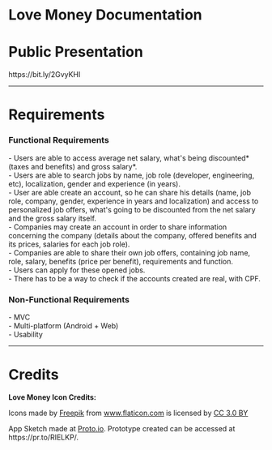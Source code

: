 # Love Money Documentation

<h1>Public Presentation</h1>
<p>https://bit.ly/2GvyKHI</p>
<hr>

<h1>Requirements</h1>
<h3>Functional Requirements</h3>
- Users are able to access average net salary, what's being discounted* (taxes and benefits) and gross salary*.<br>
- Users are able to search jobs by name, job role (developer, engineering, etc), localization, gender and experience (in years).<br>
- User are able create an account, so he can share his details (name, job role, company, gender, experience in years and localization) and access to personalized job offers, what's going to be discounted from the net salary and the gross salary itself.<br> 
- Companies may create an account in order to share information concerning the company (details about the company, offered benefits and its prices, salaries for each job role).<br>
- Companies are able to share their own job offers, containing job name, role, salary, benefits (price per benefit), requirements and function.<br>
- Users can apply for these opened jobs.<br>
- There has to be a way to check if the accounts created are real, with CPF.<br>

<h3>Non-Functional Requirements</h3>
- MVC<br>
- Multi-platform (Android + Web)<br>
- Usability<br>

<hr>
<h1>Credits</h1>
<p><b>Love Money Icon Credits:</b> <div>Icons made by <a href="http://www.freepik.com" title="Freepik">Freepik</a> from <a href="https://www.flaticon.com/" title="Flaticon">www.flaticon.com</a> is licensed by <a href="http://creativecommons.org/licenses/by/3.0/" title="Creative Commons BY 3.0" target="_blank">CC 3.0 BY</a></div> </p>
<p>App Sketch made at <a href="https://proto.io/" title="Proto.io">Proto.io</a>. Prototype created can be accessed at https://pr.to/RIELKP/.</p>
